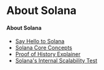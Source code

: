 # About Solana

#### About Solana ####
- [Say Hello to Solana](Say-Hello-to-Solana-Fundamentals)
- [Solana Core Concepts](Solana-Core-Concepts)
- [Proof of History Explainer](Proof-of-History-Explainer)
- [Solana's Internal Scalability Test](Solana-Internal-Scalability-Test)